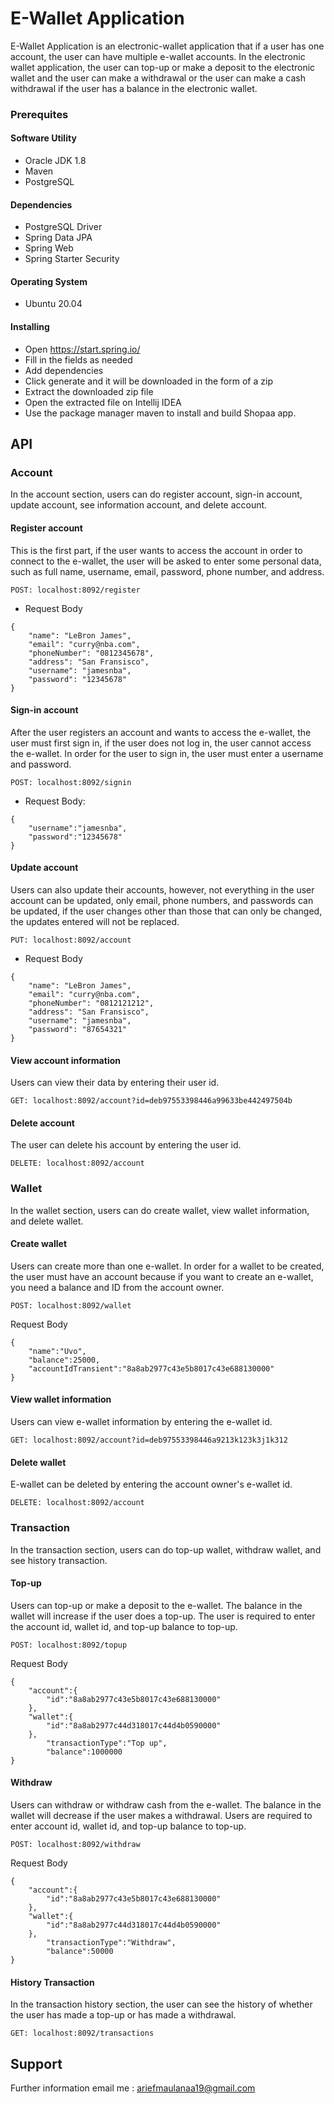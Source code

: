 # E-Wallet Application

E-Wallet Application is an electronic-wallet application that if a user has one account, the user can have multiple e-wallet accounts. In the electronic wallet application, the user can top-up or make a deposit to the electronic wallet and the user can make a withdrawal or the user can make a cash withdrawal if the user has a balance in the electronic wallet.

### Prerequites
#### Software Utility
* Oracle JDK 1.8
* Maven
* PostgreSQL
#### Dependencies
* PostgreSQL Driver
* Spring Data JPA
* Spring Web
* Spring Starter Security
#### Operating System
* Ubuntu 20.04

#### Installing
* Open https://start.spring.io/
* Fill in the fields as needed
* Add dependencies
* Click generate and it will be downloaded in the form of a zip
* Extract the downloaded zip file
* Open the extracted file on Intellij IDEA
* Use the package manager maven to install and build Shopaa app.

## API
### Account
In the account section, users can do register account, sign-in account, update account, see information account, and delete account.
#### Register account
This is the first part, if the user wants to access the account in order to connect to the e-wallet, the user will be asked to enter some personal data, such as full name, username, email, password, phone number, and address.
```
POST: localhost:8092/register
```
* Request Body
```
{
    "name": "LeBron James",
    "email": "curry@nba.com",
    "phoneNumber": "0812345678",
    "address": "San Fransisco",
    "username": "jamesnba",
    "password": "12345678"
}
```
#### Sign-in account
After the user registers an account and wants to access the e-wallet, the user must first sign in, if the user does not log in, the user cannot access the e-wallet. In order for the user to sign in, the user must enter a username and password.
```
POST: localhost:8092/signin
```
* Request Body:
```
{
    "username":"jamesnba",
    "password":"12345678"
}
```
#### Update account
Users can also update their accounts, however, not everything in the user account can be updated, only email, phone numbers, and passwords can be updated, if the user changes other than those that can only be changed, the updates entered will not be replaced.
```
PUT: localhost:8092/account
```
* Request Body
```
{
    "name": "LeBron James",
    "email": "curry@nba.com",
    "phoneNumber": "0812121212",
    "address": "San Fransisco",
    "username": "jamesnba",
    "password": "87654321"
}
```
#### View account information
Users can view their data by entering their user id.
```
GET: localhost:8092/account?id=deb97553398446a99633be442497504b
```
#### Delete account
The user can delete his account by entering the user id.
```
DELETE: localhost:8092/account
```
### Wallet
In the wallet section, users can do create wallet, view wallet information, and delete wallet.
#### Create wallet
Users can create more than one e-wallet. In order for a wallet to be created, the user must have an account because if you want to create an e-wallet, you need a balance and ID from the account owner.
```
POST: localhost:8092/wallet
```
Request Body
```
{
    "name":"Uvo",
    "balance":25000,
    "accountIdTransient":"8a8ab2977c43e5b8017c43e688130000"
}
```
#### View wallet information
Users can view e-wallet information by entering the e-wallet id.
```
GET: localhost:8092/account?id=deb97553398446a9213k123k3j1k312
```
#### Delete wallet
E-wallet can be deleted by entering the account owner's e-wallet id.
```
DELETE: localhost:8092/account
```
### Transaction
In the transaction section, users can do top-up wallet, withdraw wallet, and see history transaction. 
#### Top-up
Users can top-up or make a deposit to the e-wallet. The balance in the wallet will increase if the user does a top-up. The user is required to enter the account id, wallet id, and top-up balance to top-up.
```
POST: localhost:8092/topup
```
Request Body
```
{
    "account":{
        "id":"8a8ab2977c43e5b8017c43e688130000"
    },
    "wallet":{
        "id":"8a8ab2977c44d318017c44d4b0590000"
    },
        "transactionType":"Top up",
        "balance":1000000
}
```
#### Withdraw
Users can withdraw or withdraw cash from the e-wallet. The balance in the wallet will decrease if the user makes a withdrawal. Users are required to enter account id, wallet id, and top-up balance to top-up.
```
POST: localhost:8092/withdraw
```
Request Body
```
{
    "account":{
        "id":"8a8ab2977c43e5b8017c43e688130000"
    },
    "wallet":{
        "id":"8a8ab2977c44d318017c44d4b0590000"
    },
        "transactionType":"Withdraw",
        "balance":50000
}
```
#### History Transaction
In the transaction history section, the user can see the history of whether the user has made a top-up or has made a withdrawal.
```
GET: localhost:8092/transactions
```
## Support
Further information email me : [ariefmaulanaa19@gmail.com]()
